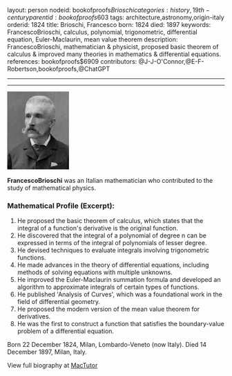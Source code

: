 layout: person
nodeid: bookofproofs$Brioschi
categories: history,19th-century
parentid: bookofproofs$603
tags: architecture,astronomy,origin-italy
orderid: 1824
title: Brioschi, Francesco
born: 1824
died: 1897
keywords: FrancescoBrioschi, calculus, polynomial, trigonometric, differential equation, Euler-Maclaurin, mean value theorem
description: FrancescoBrioschi, mathematician & physicist, proposed basic theorem of calculus & improved many theories in mathematics & differential equations.
references: bookofproofs$6909
contributors: @J-J-O'Connor,@E-F-Robertson,bookofproofs,@ChatGPT

---



---

![Brioschi.jpg](https://github.com/bookofproofs/bookofproofs.github.io/blob/main/_sources/_assets/images/portraits/Brioschi.jpg?raw=true)

**FrancescoBrioschi** was an Italian mathematician who contributed to the study of mathematical physics.

### Mathematical Profile (Excerpt):
1. He proposed the basic theorem of calculus, which states that the integral of a function's derivative is the original function.
2. He discovered that the integral of a polynomial of degree n can be expressed in terms of the integral of polynomials of lesser degree.
3. He devised techniques to evaluate integrals involving trigonometric functions.
4. He made advances in the theory of differential equations, including methods of solving equations with multiple unknowns.
5. He improved the Euler-Maclaurin summation formula and developed an algorithm to approximate integrals of certain types of functions.
6. He published 'Analysis of Curves', which was a foundational work in the field of differential geometry.
7. He proposed the modern version of the mean value theorem for derivatives.
8. He was the first to construct a function that satisfies the boundary-value problem of a differential equation.

Born 22 December 1824, Milan, Lombardo-Veneto (now Italy). Died 14 December 1897, Milan, Italy.

View full biography at [MacTutor](https://mathshistory.st-andrews.ac.uk/Biographies/Brioschi/)
